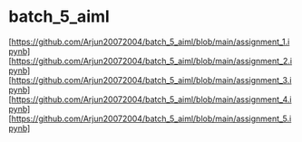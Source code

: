 # batch_5_aiml
[https://github.com/Arjun20072004/batch_5_aiml/blob/main/assignment_1.ipynb]
[https://github.com/Arjun20072004/batch_5_aiml/blob/main/assignment_2.ipynb]
[https://github.com/Arjun20072004/batch_5_aiml/blob/main/assignment_3.ipynb]
[https://github.com/Arjun20072004/batch_5_aiml/blob/main/assignment_4.ipynb]
[https://github.com/Arjun20072004/batch_5_aiml/blob/main/assignment_5.ipynb]
